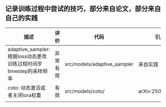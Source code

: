 ## 记录训练过程中尝试的技巧，部分来自论文，部分来自自己的实践

| 描述                                               | 评价   | 代码                          | 引用   |
|--------------------------------------------------|------|-----------------------------|------|
| adaptive_sampler: 根据loss动态更改训练过程时间步timestep的采样频率 | 非常有效 | src/models/adaptive_sampler | 来自实践 |
| coto: 动态激活或者关闭lora权重                             | 有效   | src/models/coto/            |   arXiv:2506.05713   |
|                                                  |      |                             |      |